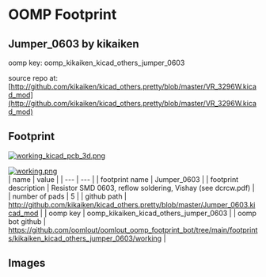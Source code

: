 # OOMP Footprint  
## Jumper_0603  by kikaiken  
  
oomp key: oomp_kikaiken_kicad_others_jumper_0603  
  
source repo at: [http://github.com/kikaiken/kicad_others.pretty/blob/master/VR_3296W.kicad_mod](http://github.com/kikaiken/kicad_others.pretty/blob/master/VR_3296W.kicad_mod)  
## Footprint  
  
[![working_kicad_pcb_3d.png](working_kicad_pcb_3d_600.png)](working_kicad_pcb_3d.png)  
  
[![working.png](working_600.png)](working.png)  
| name | value | 
| --- | --- | 
| footprint name | Jumper_0603 | 
| footprint description | Resistor SMD 0603, reflow soldering, Vishay (see dcrcw.pdf) | 
| number of pads | 5 | 
| github path | http://github.com/kikaiken/kicad_others.pretty/blob/master/Jumper_0603.kicad_mod | 
| oomp key | oomp_kikaiken_kicad_others_jumper_0603 | 
| oomp bot github | https://github.com/oomlout/oomlout_oomp_footprint_bot/tree/main/footprints/kikaiken_kicad_others_jumper_0603/working | 
## Images  
